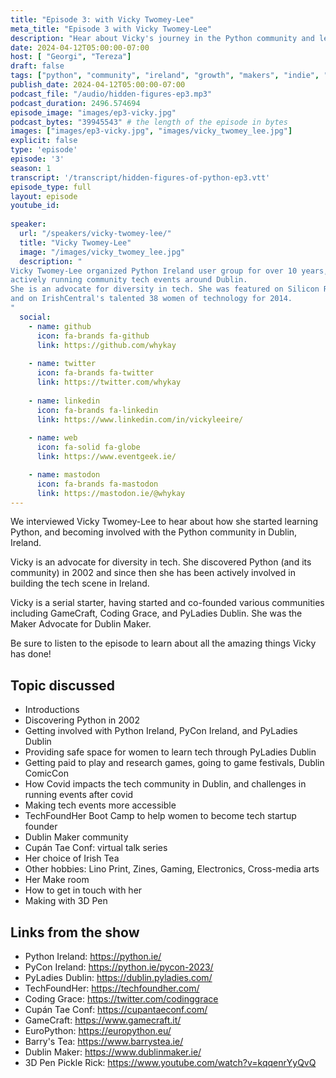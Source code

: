 ```yaml
---
title: "Episode 3: with Vicky Twomey-Lee"
meta_title: "Episode 3 with Vicky Twomey-Lee"
description: "Hear about Vicky's journey in the Python community and learn how she has been helping grow the Python and PyLadies community in Ireland!"
date: 2024-04-12T05:00:00-07:00
host: [ "Georgi", "Tereza"]
draft: false
tags: ["python", "community", "ireland", "growth", "makers", "indie", "trailer"]
publish_date: 2024-04-12T05:00:00-07:00
podcast_file: "/audio/hidden-figures-ep3.mp3"
podcast_duration: 2496.574694
episode_image: "images/ep3-vicky.jpg"
podcast_bytes: "39945543" # the length of the episode in bytes
images: ["images/ep3-vicky.jpg", "images/vicky_twomey_lee.jpg"]
explicit: false 
type: 'episode'
episode: '3'
season: 1
transcript: '/transcript/hidden-figures-of-python-ep3.vtt'
episode_type: full
layout: episode
youtube_id: 
  
speaker:
  url: "/speakers/vicky-twomey-lee/"
  title: "Vicky Twomey-Lee"
  image: "/images/vicky_twomey_lee.jpg"
  description: "
Vicky Twomey-Lee organized Python Ireland user group for over 10 years, and she is still
actively running community tech events around Dublin.
She is an advocate for diversity in tech. She was featured on Silicon Republic's 100 Top Women in STEM 2014
and on IrishCentral's talented 38 women of technology for 2014.
"
  social:
    - name: github
      icon: fa-brands fa-github
      link: https://github.com/whykay
  
    - name: twitter
      icon: fa-brands fa-twitter
      link: https://twitter.com/whykay
  
    - name: linkedin
      icon: fa-brands fa-linkedin
      link: https://www.linkedin.com/in/vickyleeire/
    
    - name: web
      icon: fa-solid fa-globe
      link: https://www.eventgeek.ie/

    - name: mastodon
      icon: fa-brands fa-mastodon
      link: https://mastodon.ie/@whykay
---
```


We interviewed Vicky Twomey-Lee to hear about how she started learning Python, and becoming involved with the
Python community in Dublin, Ireland.

Vicky is an advocate for diversity in tech. She discovered Python (and its community) in 2002 and since then she
has been actively involved in building the tech scene in Ireland.

Vicky is a serial starter, having started and co-founded various communities including GameCraft, Coding Grace, and
PyLadies Dublin. She was the Maker Advocate for Dublin Maker.

Be sure to listen to the episode to learn about all the amazing things Vicky has done!

## Topic discussed

- Introductions
- Discovering Python in 2002
- Getting involved with Python Ireland, PyCon Ireland, and PyLadies Dublin
- Providing safe space for women to learn tech through PyLadies Dublin
- Getting paid to play and research games, going to game festivals, Dublin ComicCon
- How Covid impacts the tech community in Dublin, and challenges in running events after covid
- Making tech events more accessible
- TechFoundHer Boot Camp to help women to become tech startup founder
- Dublin Maker community
- Cupán Tae Conf: virtual talk series
- Her choice of Irish Tea
- Other hobbies: Lino Print, Zines, Gaming, Electronics, Cross-media arts
- Her Make room
- How to get in touch with her
- Making with 3D Pen

## Links from the show

- Python Ireland: https://python.ie/
- PyCon Ireland: https://python.ie/pycon-2023/
- PyLadies Dublin: https://dublin.pyladies.com/
- TechFoundHer: https://techfoundher.com/
- Coding Grace: https://twitter.com/codinggrace
- Cupán Tae Conf: https://cupantaeconf.com/
- GameCraft: https://www.gamecraft.it/
- EuroPython: https://europython.eu/
- Barry's Tea: https://www.barrystea.ie/
- Dublin Maker: https://www.dublinmaker.ie/
- 3D Pen Pickle Rick: https://www.youtube.com/watch?v=kqqenrYyQvQ
